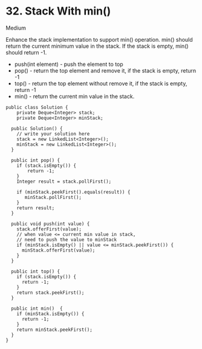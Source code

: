 # 32. Stack With min\(\)

Medium

Enhance the stack implementation to support min\(\) operation. min\(\) should return the current minimum value in the stack. If the stack is empty, min\(\) should return -1.

* push\(int element\) - push the element to top
* pop\(\) - return the top element and remove it, if the stack is empty, return -1
* top\(\) - return the top element without remove it, if the stack is empty, return -1
* min\(\) - return the current min value in the stack.



```text
public class Solution {
    private Deque<Integer> stack;
    private Deque<Integer> minStack;

  public Solution() {
    // write your solution here
    stack = new LinkedList<Integer>();
    minStack = new LinkedList<Integer>();
  }
  
  public int pop() {
    if (stack.isEmpty()) {
        return -1;
    }
    Integer result = stack.pollFirst();

    if (minStack.peekFirst().equals(result)) {
       minStack.pollFirst();
    }
    return result;
  }
  
  public void push(int value) {
    stack.offerFirst(value);
    // when value <= current min value in stack,
    // need to push the value to minStack
    if (minStack.isEmpty() || value <= minStack.peekFirst()) {
      minStack.offerFirst(value); 
    }  
  }
  
  public int top() {
    if (stack.isEmpty()) {
      return -1;
    }
    return stack.peekFirst();
  }
  
  public int min()  {
    if (minStack.isEmpty()) {
      return -1;
    }
    return minStack.peekFirst();
  }
}
```

